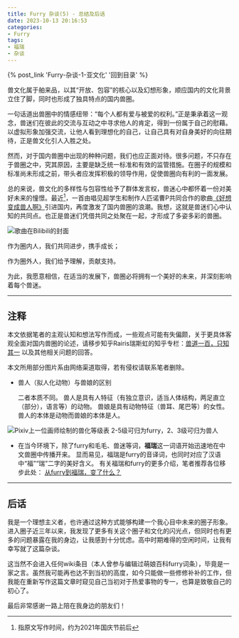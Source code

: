 ```yaml
---
title: Furry 杂谈(5) - 总结及后话
date: 2023-10-13 20:16:53
categories:
- Furry
tags:
- 福瑞
- 杂谈
---
```


{% post_link 'Furry-杂谈-1-亚文化' '回到目录' %}
<br/>

兽文化属于舶来品，以其“开放、包容”的核心以及幻想形象，顺应国内的文化背景立住了脚，同时也形成了独具特点的国内兽圈。

一句话道出兽圈中的情感纽带：“每个人都有爱与被爱的权利。”正是秉承着这一观念，兽迷们在彼此的交流与互动之中寻求他人的肯定，得到一份属于自己的慰藉。以虚拟形象加强交流，让他人看到理想化的自己，让自己具有对自身美好的向往期待，正是兽文化引人入胜之处。

然而，对于国内兽圈中出现的种种问题，我们也应正面对待。很多问题，不只存在于兽圈之中，究其原因，主要是缺乏统一标准和有效的监管措施。在圈子的规模和标准尚未形成之前，带头者应发挥积极的领导作用，促使兽圈向有利的一面发展。

总的来说，兽文化的多样性与包容性给予了群体发言权，兽迷心中都怀着一份对美好未来的憧憬。最近[^1]，一首由唱见超学生和制作人匹诺曹P共同合作的歌曲[《好想变成兽人啊》](https://www.bilibili.com/video/BV1H34y1U7Hb "《好想变成兽人啊》")引进国内，再度激发了国内兽圈的浪潮。我想，这就是兽迷们心中认知的共同点。也正是兽迷们凭借共同之处聚在一起，才形成了多姿多彩的兽圈。

![歌曲在Bilibili的封面](16c8450c0f1fabc3aa75c22d228cce23389d418a_wcZbGdxeR.jpg "歌曲在Bilibili的封面")

作为圈内人，我们共同进步，携手成长；

作为圈外人，我们给予理解，贡献支持。

为此，我愿意相信，在适当的发展下，兽圈必将拥有一个美好的未来，并深刻影响着每个兽迷。

***

## 注释

本文依据笔者的主观认知和想法写作而成，一些观点可能有失偏颇，关于更具体客观全面对国内兽圈的论述，请移步知乎Rairis瑞斯虹的知乎专栏：[兽道一百，只知其一](https://www.zhihu.com/column/furry "兽道一百，只知其一") 以及其他相关问题的回答。

本文所用部分图片系由网络渠道取得，若有侵权请联系笔者删除。

-   兽人（拟人化动物）与兽娘的区别

    二者本质不同。
    兽人是具有人特征（有独立意识，适当人体结构，两足直立（部分），语言等）的动物。
    兽娘是具有动物特征（兽耳、尾巴等）的女性。
    兽人的本体是动物而兽娘的本体是人。

![Pixiv上一位画师绘制的兽化等级表
2-5级可归为furry，2、3级可归为兽人](image_EdA7aHrRAm.png "Pixiv上一位画师绘制的兽化等级表
2-5级可归为furry，2、3级可归为兽人")

-   在当今环境下，除了furry和毛毛、兽迷等词，**福瑞**这一词语开始迅速地在中文兽圈中传播开来。
    显而易见，福瑞是furry的音译词，也同时对应了汉语中“福”“瑞”二字的美好含义。
    有关福瑞和furry的更多介绍，笔者推荐各位移步此处：
    [从furry到福瑞，变了什么？](https://zhuanlan.zhihu.com/p/548415504 "从furry到福瑞，变了什么？")

***

## 后话

我是一个理想主义者，也许通过这种方式能够构建一个我心目中未来的圈子形象。进入圈子近三年以来，我发现了更多有关这个圈子和文化的闪光点，但同时也有更多的问题暴露在我的身边，让我感到十分忧虑。高中时期难得的空闲时间，让我有幸写就了这篇杂谈。

这当然不会进入任何wiki条目（本人曾参与编辑过萌娘百科furry词条），毕竟是一家之言。虽然我可能再也达不到当初的高度，如今只能做一些修修补补的工作，但我能在重新写作这篇文章时窥见自己当初对于热爱事物的专一，也算是致敬自己的初心了。

最后非常感谢一路上陪在我身边的朋友们！

[^1]: 指原文写作时间，约为2021年国庆节前后